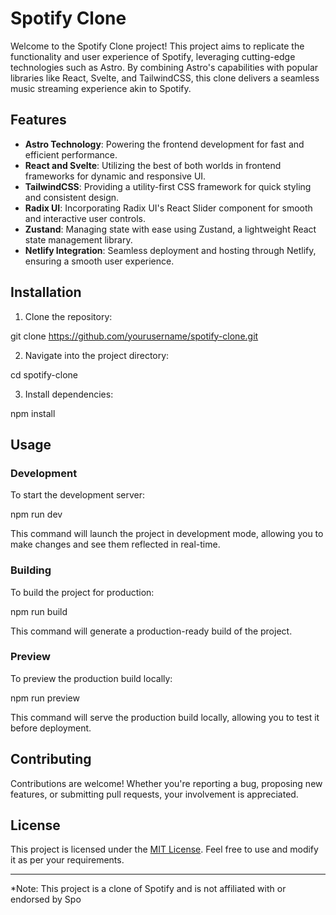 # Spotify Clone

Welcome to the Spotify Clone project! This project aims to replicate the functionality and user experience of Spotify, leveraging cutting-edge technologies such as Astro. By combining Astro's capabilities with popular libraries like React, Svelte, and TailwindCSS, this clone delivers a seamless music streaming experience akin to Spotify.

## Features

- **Astro Technology**: Powering the frontend development for fast and efficient performance.
- **React and Svelte**: Utilizing the best of both worlds in frontend frameworks for dynamic and responsive UI.
- **TailwindCSS**: Providing a utility-first CSS framework for quick styling and consistent design.
- **Radix UI**: Incorporating Radix UI's React Slider component for smooth and interactive user controls.
- **Zustand**: Managing state with ease using Zustand, a lightweight React state management library.
- **Netlify Integration**: Seamless deployment and hosting through Netlify, ensuring a smooth user experience.

## Installation

1. Clone the repository:

git clone https://github.com/yourusername/spotify-clone.git

2. Navigate into the project directory:

cd spotify-clone

3. Install dependencies:

npm install

## Usage

### Development

To start the development server:

npm run dev

This command will launch the project in development mode, allowing you to make changes and see them reflected in real-time.

### Building

To build the project for production:

npm run build

This command will generate a production-ready build of the project.

### Preview

To preview the production build locally:

npm run preview

This command will serve the production build locally, allowing you to test it before deployment.

## Contributing

Contributions are welcome! Whether you're reporting a bug, proposing new features, or submitting pull requests, your involvement is appreciated.

## License

This project is licensed under the [MIT License](LICENSE). Feel free to use and modify it as per your requirements.

---

*Note: This project is a clone of Spotify and is not affiliated with or endorsed by Spo
